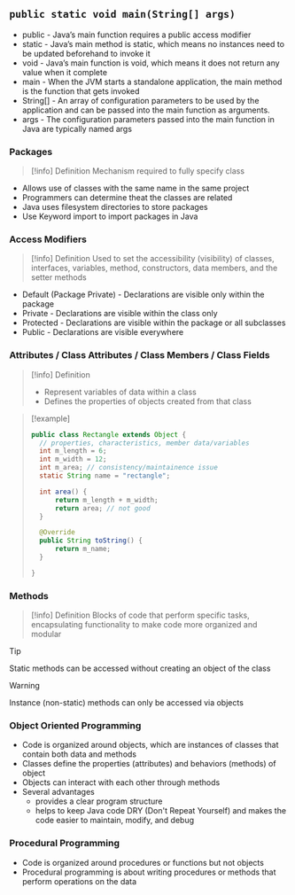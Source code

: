 ## `public static void main(String[] args)`

* public - Java’s main function requires a public access modifier
* static - Java’s main method is static, which means no instances need to be updated beforehand to invoke it
* void - Java’s main function is void, which means it does not return any value when it complete
* main - When the JVM starts a standalone application, the main method is the function that gets invoked
* String[] - An array of configuration parameters to be used by the application and can be passed into the main function as arguments.
* args - The configuration parameters passed into the main function in Java are typically named args

### Packages

>[!info] Definition
>Mechanism required to fully specify class

* Allows use of classes with the same name in the same project
* Programmers can determine theat the classes are related
* Java uses filesystem directories to store packages
* Use Keyword import to import packages in Java

### Access Modifiers

>[!info] Definition
>Used to set the accessibility (visibility) of classes, interfaces, variables, method, constructors, data members, and the setter methods

* Default (Package Private) - Declarations are visible only within the package
* Private - Declarations are visible within the class only
* Protected - Declarations are visible within the package or all subclasses
* Public - Declarations are visible everywhere

### Attributes / Class Attributes / Class Members / Class Fields

>[!info] Definition
>* Represent variables of data within a class
>* Defines the properties of objects created from that class

>[!example]
>```java
>public class Rectangle extends Object {
>	// properties, characteristics, member data/variables
>	int m_length = 6;
>	int m_width = 12;
>	int m_area; // consistency/maintainence issue
>	static String name = "rectangle";
>
>	int area() {
>		return m_length + m_width;
>		return area; // not good
>	}
>
>	@Override
>	public String toString() {
>		return m_name;
>	}
>
>}
>```

### Methods

>[!info] Definition
>Blocks of code that perform specific tasks, encapsulating functionality to make code more organized and modular

>[!tip]
>Static methods can be accessed without creating an object of the class

>[!warning]
> Instance (non-static) methods can only be accessed via objects

### Object Oriented Programming

* Code is organized around objects, which are instances of classes that contain both data and methods
* Classes define the properties (attributes) and behaviors (methods) of object
* Objects can interact with each other through methods
* Several advantages
	* provides a clear program structure
	* helps to keep Java code DRY (Don't Repeat Yourself) and makes the code easier to maintain, modify, and debug
		
### Procedural Programming

* Code is organized around procedures or functions but not objects
* Procedural programming is about writing procedures or methods that perform operations on the data